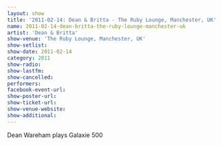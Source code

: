 ```yaml
---
layout: show
title: '2011-02-14: Dean & Britta - The Ruby Lounge, Manchester, UK'
name: 2011-02-14-dean-britta-the-ruby-lounge-manchester-uk
artist: 'Dean & Britta'
show-venue: 'The Ruby Lounge, Manchester, UK'
show-setlist: 
show-date: 2011-02-14
category: 2011
show-radio: 
show-lastfm: 
show-cancelled: 
performers: 
facebook-event-url: 
show-poster-url: 
show-ticket-url: 
show-venue-website: 
show-additional: 
---
```


Dean Wareham plays Galaxie 500